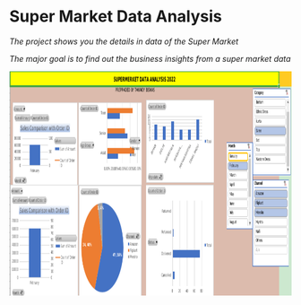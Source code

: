 # Super Market Data Analysis

*The project shows you the details in data of the Super Market*

*The major goal is to find out the business insights from a super market data*


<p align="center">
  <img width="960" height="400" src= "Screenshot from 2024-01-27 13-59-50.png">
</p>

